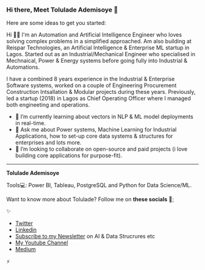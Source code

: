 ### Hi there, Meet Tolulade Ademisoye  👋


Here are some ideas to get you started:

Hi 👋🏽 I'm an Automation and Artificial Intelligence Engineer who loves solving complex problems in a simplified approached. Am also building at Reispar Technologies, an Artificial Intelligence & Enterprise ML startup in Lagos. Started out as an Industrial/Mechanical Engineer who specialised in Mechnaical, Power & Energy systems before going fully into Industrial & Automations.

I have a combined 8 years experience in the Industrial & Enterprise Software systems, worked on a couple of Engineering Procurement Construction Intsallation & Modular projects during these years. Previously, led a startup (2018) in Lagos as Chief Operating Officer where I managed both engineeting and operations.

- 🌱 I’m currently learning about vectors in NLP & ML model deployments in real-time.
- 💬 Ask me about Power systems, Machine Learning for Industrial Applications, how to set-up core data systems & structures for enterprises and lots more.
- 👯 I’m looking to collaborate on open-source and paid projects (i love building core applications for purpose-fit).


---

**Tolulade Ademisoye**

Tools💻: Power BI, Tableau, PostgreSQL and Python for Data Science/ML.




Want to know more about Tolulade? Follow me on **these socials** 💬;

✨

- [Twitter](https://twitter.com/Tolulade_ato)
- [Linkedin](https://www.linkedin.com/in/tolulade-ademisoye-61560a5a/)
- [Subscribe to my Newsletter](https://www.getrevue.co/profile/tolulade_ato) on AI & Data Strucrures etc 
- [My Youtube Channel](https://www.youtube.com/channel/UC5JjWtP3o9CcdyTxMXrtD-Q)
- [Medium](https://tolulade-ademisoye.medium.com/)

⚡


<!--
**Reispar/Reispar** is a ✨ _special_ ✨ repository because its `README.md` (this file) appears on your GitHub profile.

Here are some ideas to get you started:

- 🔭 I’m currently working on ...
- 🌱 I’m currently learning ...
- 👯 I’m looking to collaborate on ...
- 🤔 I’m looking for help with ...
- 💬 Ask me about ...
- 📫 How to reach me: ...
- 😄 Pronouns: ...
- ⚡ Fun fact: ...
-->
